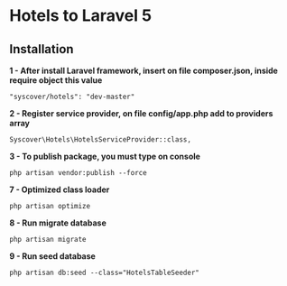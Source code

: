 # Hotels to Laravel 5

## Installation

**1 - After install Laravel framework, insert on file composer.json, inside require object this value**
```
"syscover/hotels": "dev-master"

```

**2 - Register service provider, on file config/app.php add to providers array**

```
Syscover\Hotels\HotelsServiceProvider::class,

```

**3 - To publish package, you must type on console**

```
php artisan vendor:publish --force

```

**7 - Optimized class loader**

```
php artisan optimize

```

**8 - Run migrate database**

```
php artisan migrate
```

**9 - Run seed database**

```
php artisan db:seed --class="HotelsTableSeeder"
```
